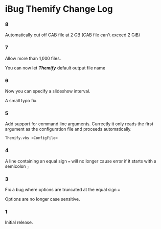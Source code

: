 # iBug Themify Change Log

### 8

Automatically cut off CAB file at 2 GB (CAB file can't exceed 2 GiB)

### 7

Allow more than 1,000 files.

You can now let ***Themify*** default output file name

### 6

Now you can specify a slideshow interval.

A small typo fix.

### 5

Add support for command line arguments. Currectly it only reads the first argument as the configuration file and proceeds automatically.

```
Themify.vbs <ConfigFile>
```

### 4

A line containing an equal sign `=` will no longer cause error if it starts with a semicolon `;`

### 3

Fix a bug where options are truncated at the equal sign `=`

Options are no longer case sensitive.

### 1

Initial release.